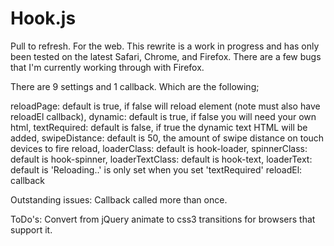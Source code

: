 Hook.js
=======

Pull to refresh. For the web. This rewrite is a work in progress and has only been tested on the latest Safari, Chrome, and Firefox. There are a few bugs that I'm currently working through with Firefox.

There are 9 settings and 1 callback. Which are the following;

reloadPage: default is true, if false will reload element (note must also have reloadEl callback),
dynamic: default is true, if false you will need your own html,
textRequired: default is false, if true the dynamic text HTML will be added,
swipeDistance: default is 50, the amount of swipe distance on touch devices to fire reload,
loaderClass: default is hook-loader,
spinnerClass: default is hook-spinner,
loaderTextClass: default is hook-text,
loaderText: default is 'Reloading..' is only set when you set 'textRequired'
reloadEl: callback

Outstanding issues:
Callback called more than once.

ToDo's: 
Convert from jQuery animate to css3 transitions for browsers that support it.
